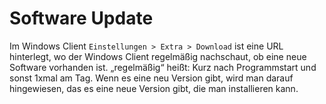 # Software Update
Im Windows Client
`Einstellungen > Extra > Download`
ist eine URL hinterlegt, wo der Windows Client regelmäßig nachschaut, ob eine neue Software vorhanden ist.
„regelmäßig“ heißt: Kurz nach Programmstart und sonst 1xmal am Tag.
Wenn es eine neu Version gibt, wird man darauf hingewiesen, das es eine neue Version gibt, die man installieren kann.


